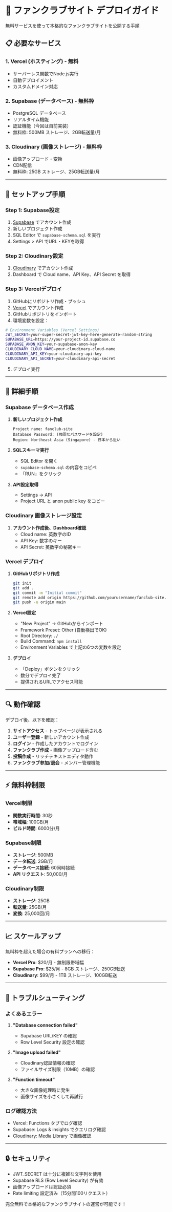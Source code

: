 # 🚀 ファンクラブサイト デプロイガイド

無料サービスを使って本格的なファンクラブサイトを公開する手順

## 📋 必要なサービス

### 1. **Vercel** (ホスティング) - 無料
- サーバーレス関数でNode.js実行
- 自動デプロイメント
- カスタムドメイン対応

### 2. **Supabase** (データベース) - 無料枠
- PostgreSQL データベース
- リアルタイム機能
- 認証機能（今回は自前実装）
- 無料枠: 500MB ストレージ、2GB転送量/月

### 3. **Cloudinary** (画像ストレージ) - 無料枠
- 画像アップロード・変換
- CDN配信
- 無料枠: 25GB ストレージ、25GB転送量/月

---

## 🔧 セットアップ手順

### Step 1: Supabase設定

1. [Supabase](https://supabase.com) でアカウント作成
2. 新しいプロジェクト作成
3. SQL Editor で `supabase-schema.sql` を実行
4. Settings > API でURL・KEYを取得

### Step 2: Cloudinary設定

1. [Cloudinary](https://cloudinary.com) でアカウント作成
2. Dashboard で Cloud name、API Key、API Secret を取得

### Step 3: Vercelデプロイ

1. GitHubにリポジトリ作成・プッシュ
2. [Vercel](https://vercel.com) でアカウント作成
3. GitHubリポジトリをインポート
4. 環境変数を設定：

```bash
# Environment Variables (Vercel Settings)
JWT_SECRET=your-super-secret-jwt-key-here-generate-random-string
SUPABASE_URL=https://your-project-id.supabase.co
SUPABASE_ANON_KEY=your-supabase-anon-key
CLOUDINARY_CLOUD_NAME=your-cloudinary-cloud-name
CLOUDINARY_API_KEY=your-cloudinary-api-key
CLOUDINARY_API_SECRET=your-cloudinary-api-secret
```

5. デプロイ実行

---

## 📝 詳細手順

### Supabase データベース作成

1. **新しいプロジェクト作成**
   ```
   Project name: fanclub-site
   Database Password: (強固なパスワードを設定)
   Region: Northeast Asia (Singapore) - 日本から近い
   ```

2. **SQLスキーマ実行**
   - SQL Editor を開く
   - `supabase-schema.sql` の内容をコピペ
   - 「RUN」をクリック

3. **API設定取得**
   - Settings → API
   - Project URL と anon public key をコピー

### Cloudinary 画像ストレージ設定

1. **アカウント作成後、Dashboard確認**
   - Cloud name: 英数字のID
   - API Key: 数字のキー
   - API Secret: 英数字の秘密キー

### Vercel デプロイ

1. **GitHubリポジトリ作成**
   ```bash
   git init
   git add .
   git commit -m "Initial commit"
   git remote add origin https://github.com/yourusername/fanclub-site.git
   git push -u origin main
   ```

2. **Vercel設定**
   - "New Project" → GitHubからインポート
   - Framework Preset: Other (自動検出でOK)
   - Root Directory: `./`
   - Build Command: `npm install`
   - Environment Variables で上記の6つの変数を設定

3. **デプロイ**
   - 「Deploy」ボタンをクリック
   - 数分でデプロイ完了
   - 提供されるURLでアクセス可能

---

## 🔍 動作確認

デプロイ後、以下を確認：

1. **サイトアクセス** - トップページが表示される
2. **ユーザー登録** - 新しいアカウント作成
3. **ログイン** - 作成したアカウントでログイン
4. **ファンクラブ作成** - 画像アップロード含む
5. **投稿作成** - リッチテキストエディタ動作
6. **ファンクラブ参加/退会** - メンバー管理機能

---

## ⚡ 無料枠制限

### Vercel制限
- **関数実行時間**: 30秒
- **帯域幅**: 100GB/月
- **ビルド時間**: 6000分/月

### Supabase制限
- **ストレージ**: 500MB
- **データ転送**: 2GB/月
- **データベース接続**: 60同時接続
- **API リクエスト**: 50,000/月

### Cloudinary制限
- **ストレージ**: 25GB
- **転送量**: 25GB/月
- **変換**: 25,000回/月

---

## 📈 スケールアップ

無料枠を超えた場合の有料プランへの移行：

- **Vercel Pro**: $20/月 - 無制限帯域幅
- **Supabase Pro**: $25/月 - 8GB ストレージ、250GB転送
- **Cloudinary**: $99/月 - 1TB ストレージ、100GB転送

---

## 🐛 トラブルシューティング

### よくあるエラー

1. **"Database connection failed"**
   - Supabase URL/KEY の確認
   - Row Level Security 設定の確認

2. **"Image upload failed"**
   - Cloudinary認証情報の確認
   - ファイルサイズ制限（10MB）の確認

3. **"Function timeout"**
   - 大きな画像処理時に発生
   - 画像サイズを小さくして再試行

### ログ確認方法
- Vercel: Functions タブでログ確認
- Supabase: Logs & insights でクエリログ確認
- Cloudinary: Media Library で画像確認

---

## 🔒 セキュリティ

- JWT_SECRET は十分に複雑な文字列を使用
- Supabase RLS (Row Level Security) が有効
- 画像アップロードは認証必須
- Rate limiting 設定済み（15分間100リクエスト）

完全無料で本格的なファンクラブサイトの運営が可能です！